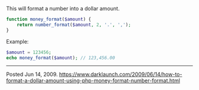 This will format a number into a dollar amount.

```php
function money_format($amount) {
    return number_format($amount, 2, '.', ',');
}
```

Example:
```php
$amount = 123456;
echo money_format($amount); // 123,456.00
```

---


Posted Jun 14, 2009.
https://www.darklaunch.com/2009/06/14/how-to-format-a-dollar-amount-using-php-money-format-number-format.html